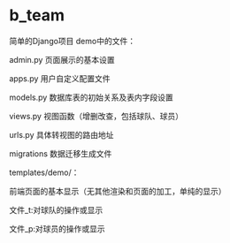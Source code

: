 # b_team
简单的Django项目
demo中的文件：

  admin.py  页面展示的基本设置
  
  apps.py  用户自定义配置文件
  
  models.py  数据库表的初始关系及表内字段设置
  
  views.py  视图函数（增删改查，包括球队、球员）
  
  urls.py  具体转视图的路由地址
  
  migrations  数据迁移生成文件
  
  
templates/demo/：

  前端页面的基本显示（无其他渲染和页面的加工，单纯的显示）
  
  
文件_t:对球队的操作或显示

文件_p:对球员的操作或显示
